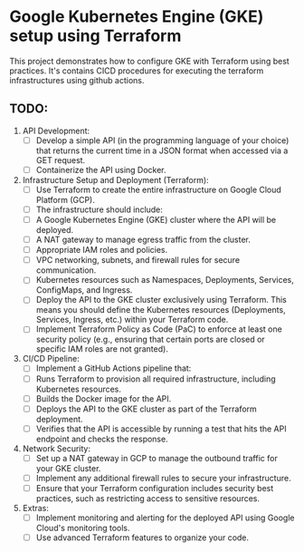 # Google Kubernetes Engine (GKE) setup using Terraform

This project demonstrates how to configure GKE with Terraform using best practices. It's contains CICD procedures for executing the terraform infrastructures using github actions.

## TODO:
1. API Development: 
   - [ ] Develop a simple API (in the programming language of your choice) that returns the current time in a JSON format when accessed via a GET request.   
   - [ ] Containerize the API using Docker. 
2. Infrastructure Setup and Deployment (Terraform): 
   - [ ] Use Terraform to create the entire infrastructure on Google Cloud Platform (GCP). 
   - [ ] The infrastructure should include: 
   - [ ] A Google Kubernetes Engine (GKE) cluster where the API will be deployed. 
   - [ ] A NAT gateway to manage egress traffic from the cluster. 
   - [ ] Appropriate IAM roles and policies. 
   - [ ] VPC networking, subnets, and firewall rules for secure communication. 
   - [ ] Kubernetes resources such as Namespaces, Deployments, Services, ConfigMaps, and Ingress. 
   - [ ] Deploy the API to the GKE cluster exclusively using Terraform. This means you should define the Kubernetes resources (Deployments, Services, Ingress, etc.) within your Terraform code. 
   - [ ] Implement Terraform Policy as Code (PaC) to enforce at least one security policy (e.g., ensuring that certain ports are closed or specific IAM roles are not granted). 
3. CI/CD Pipeline: 
   - [ ] Implement a GitHub Actions pipeline that: 
   - [ ] Runs Terraform to provision all required infrastructure, including Kubernetes resources. 
   - [ ] Builds the Docker image for the API. 
   - [ ] Deploys the API to the GKE cluster as part of the Terraform deployment.
   - [ ] Verifies that the API is accessible by running a test that hits the API endpoint and checks the response. 
4. Network Security: 
   - [ ] Set up a NAT gateway in GCP to manage the outbound traffic for your GKE cluster. 
   - [ ] Implement any additional firewall rules to secure your infrastructure.   
   - [ ] Ensure that your Terraform configuration includes security best practices, such as restricting access to sensitive resources. 
5. Extras:
   - [ ] Implement monitoring and alerting for the deployed API using Google Cloud's monitoring tools. 
   - [ ] Use advanced Terraform features to organize your code. 
